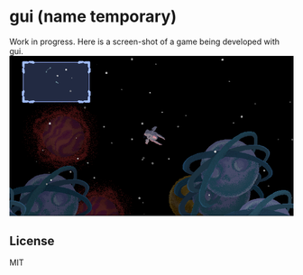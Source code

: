 gui (name temporary)
===

Work in progress. Here is a screen-shot of a game being developed with gui.
![Image](debris.png "Debris")

License
-------
MIT
